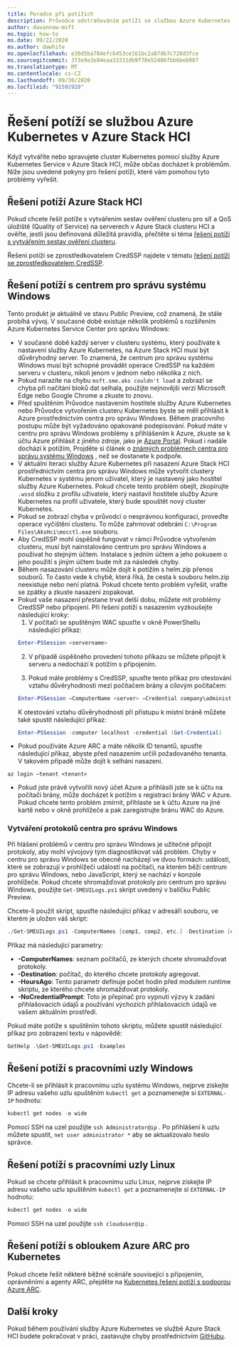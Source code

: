```yaml
---
title: Poradce při potížích
description: Průvodce odstraňováním potíží se službou Azure Kubernetes v Azure Stack HCI
author: davannaw-msft
ms.topic: how-to
ms.date: 09/22/2020
ms.author: dawhite
ms.openlocfilehash: e30d5ba784efc6453ce161bc2a87db7c728d3fce
ms.sourcegitcommit: 373e9e3e84eaa33331db9f78e52486fbb6beb907
ms.translationtype: MT
ms.contentlocale: cs-CZ
ms.lasthandoff: 09/30/2020
ms.locfileid: "91592928"
---
```

# <a name="troubleshooting-azure-kubernetes-service-on-azure-stack-hci"></a>Řešení potíží se službou Azure Kubernetes v Azure Stack HCI

Když vytváříte nebo spravujete cluster Kubernetes pomocí služby Azure Kubernetes Service v Azure Stack HCI, může občas docházet k problémům. Níže jsou uvedené pokyny pro řešení potíží, které vám pomohou tyto problémy vyřešit. 

## <a name="troubleshooting-azure-stack-hci"></a>Řešení potíží Azure Stack HCI
Pokud chcete řešit potíže s vytvářením sestav ověření clusteru pro síť a QoS úložiště (Quality of Service) na serverech v Azure Stack clusteru HCI a ověřte, jestli jsou definovaná důležitá pravidla, přečtěte si téma [řešení potíží s vytvářením sestav ověření clusteru](/azure-stack/hci/manage/validate-qos).

Řešení potíží se zprostředkovatelem CredSSP najdete v tématu [řešení potíží se zprostředkovatelem CredSSP](/azure-stack/hci/manage/troubleshoot-credssp).

## <a name="troubleshooting-windows-admin-center"></a>Řešení potíží s centrem pro správu systému Windows
Tento produkt je aktuálně ve stavu Public Preview, což znamená, že stále probíhá vývoj. V současné době existuje několik problémů s rozšířením Azure Kubernetes Service Center pro správu Windows: 
* V současné době každý server v clusteru systému, který používáte k nastavení služby Azure Kubernetes, na Azure Stack HCI musí být důvěryhodný server. To znamená, že centrum pro správu systému Windows musí být schopné provádět operace CredSSP na každém serveru v clusteru, nikoli jenom v jednom nebo několika z nich. 
* Pokud narazíte na chybu `msft.sme.aks couldn't load` a zobrazí se chyba při načítání bloků dat selhala, použijte nejnovější verzi Microsoft Edge nebo Google Chrome a zkuste to znovu.
* Před spuštěním Průvodce nastavením hostitele služby Azure Kubernetes nebo Průvodce vytvořením clusteru Kubernetes byste se měli přihlásit k Azure prostřednictvím centra pro správu Windows. Během pracovního postupu může být vyžadováno opakované podepisování. Pokud máte v centru pro správu Windows problémy s přihlášením k Azure, zkuste se k účtu Azure přihlásit z jiného zdroje, jako je [Azure Portal](https://portal.azure.com/). Pokud i nadále dochází k potížím, Projděte si článek o [známých problémech centra pro správu systému Windows](/windows-server/manage/windows-admin-center/support/known-issues) , než se dostanete k podpoře.
* V aktuální iteraci služby Azure Kubernetes při nasazení Azure Stack HCI prostřednictvím centra pro správu Windows může vytvořit clustery Kubernetes v systému jenom uživatel, který je nastavený jako hostitel služby Azure Kubernetes. Pokud chcete tento problém obejít, zkopírujte `.wssd` složku z profilu uživatele, který nastavil hostitele služby Azure Kubernetes na profil uživatele, který bude spouštět nový cluster Kubernetes.
* Pokud se zobrazí chyba v průvodci o nesprávnou konfiguraci, proveďte operace vyčištění clusteru. To může zahrnovat odebrání `C:\Program Files\AksHci\mocctl.exe` souboru.
* Aby CredSSP mohl úspěšně fungovat v rámci Průvodce vytvořením clusteru, musí být nainstalováno centrum pro správu Windows a používat ho stejným účtem. Instalace s jedním účtem a jeho pokusem o jeho použití s jiným účtem bude mít za následek chyby.
* Během nasazování clusteru může dojít k potížím s helm.zip přenos souborů. To často vede k chybě, která říká, že cesta k souboru helm.zip neexistuje nebo není platná. Pokud chcete tento problém vyřešit, vraťte se zpátky a zkuste nasazení zopakovat.
* Pokud vaše nasazení přestane trvat delší dobu, můžete mít problémy CredSSP nebo připojení. Při řešení potíží s nasazením vyzkoušejte následující kroky: 
    1.  V počítači se spuštěným WAC spusťte v okně PowerShellu následující příkaz: 
    ```PowerShell
    Enter-PSSession <servername>
    ```
    2.  V případě úspěšného provedení tohoto příkazu se můžete připojit k serveru a nedochází k potížím s připojením.
    
    3.  Pokud máte problémy s CredSSP, spusťte tento příkaz pro otestování vztahu důvěryhodnosti mezi počítačem brány a cílovým počítačem: 
    ```PowerShell
    Enter-PSSession –ComputerName <server> –Credential company\administrator –Authentication CredSSP
    ``` 
    K otestování vztahu důvěryhodnosti při přístupu k místní bráně můžete také spustit následující příkaz: 
    ```PowerShell
    Enter-PSSession -computer localhost -credential (Get-Credential)
    ``` 
* Pokud používáte Azure ARC a máte několik ID tenantů, spusťte následující příkaz, abyste před nasazením určili požadovaného tenanta. V takovém případě může dojít k selhání nasazení.

```Azure CLI
az login –tenant <tenant>
```
* Pokud jste právě vytvořili nový účet Azure a přihlásili jste se k účtu na počítači brány, může docházet k potížím s registrací brány WAC v Azure. Pokud chcete tento problém zmírnit, přihlaste se k účtu Azure na jiné kartě nebo v okně prohlížeče a pak zaregistrujte bránu WAC do Azure.

### <a name="creating-windows-admin-center-logs"></a>Vytváření protokolů centra pro správu Windows
Při hlášení problémů v centru pro správu Windows je užitečné připojit protokoly, aby mohl vývojový tým diagnostikovat váš problém. Chyby v centru pro správu Windows se obecně nacházejí ve dvou formách: události, které se zobrazují v prohlížeči událostí na počítači, na kterém běží centrum pro správu Windows, nebo JavaScript, který se nachází v konzole prohlížeče. Pokud chcete shromažďovat protokoly pro centrum pro správu Windows, použijte `Get-SMEUILogs.ps1` skript uvedený v balíčku Public Preview. 
 
Chcete-li použít skript, spusťte následující příkaz v adresáři souboru, ve kterém je uložen váš skript: 
 
```PowerShell
./Get-SMEUILogs.ps1 -ComputerNames [comp1, comp2, etc.] -Destination [comp3] -HoursAgo [48] -NoCredentialPrompt
```
 
Příkaz má následující parametry:
 
* **-ComputerNames**: seznam počítačů, ze kterých chcete shromažďovat protokoly.
* **-Destination**: počítač, do kterého chcete protokoly agregovat.
* **-HoursAgo**: Tento parametr definuje počet hodin před modulem runtime skriptu, ze kterého chcete shromažďovat protokoly.
* **-NoCredentialPrompt**: Toto je přepínač pro vypnutí výzvy k zadání přihlašovacích údajů a používání výchozích přihlašovacích údajů ve vašem aktuálním prostředí.
 
Pokud máte potíže s spuštěním tohoto skriptu, můžete spustit následující příkaz pro zobrazení textu v nápovědě: 
 
```PowerShell
GetHelp .\Get-SMEUILogs.ps1 -Examples
```

## <a name="troubleshooting-windows-worker-nodes"></a>Řešení potíží s pracovními uzly Windows 
Chcete-li se přihlásit k pracovnímu uzlu systému Windows, nejprve získejte IP adresu vašeho uzlu spuštěním `kubectl get` a poznamenejte si `EXTERNAL-IP` hodnotu:

```PowerShell
kubectl get nodes -o wide
``` 
Pomocí SSH na uzel použijte `ssh Administrator@ip` . Po přihlášení k uzlu můžete spustit, `net user administrator *` aby se aktualizovalo heslo správce. 

## <a name="troubleshooting-linux-worker-nodes"></a>Řešení potíží s pracovními uzly Linux 
Pokud se chcete přihlásit k pracovnímu uzlu Linux, nejprve získejte IP adresu vašeho uzlu spuštěním `kubectl get` a poznamenejte si `EXTERNAL-IP` hodnotu:

```PowerShell
kubectl get nodes -o wide
``` 
Pomocí SSH na uzel použijte `ssh clouduser@ip` . 

## <a name="troubleshooting-azure-arc-for-kubernetes"></a>Řešení potíží s obloukem Azure ARC pro Kubernetes
Pokud chcete řešit některé běžné scénáře související s připojením, oprávněními a agenty ARC, přejděte na [Kubernetes řešení potíží s podporou Azure ARC](/azure/azure-arc/kubernetes/troubleshooting).

## <a name="next-steps"></a>Další kroky
Pokud během používání služby Azure Kubernetes ve službě Azure Stack HCI budete pokračovat v práci, zastavujte chyby prostřednictvím [GitHubu](https://aka.ms/aks-hci-issues).  

